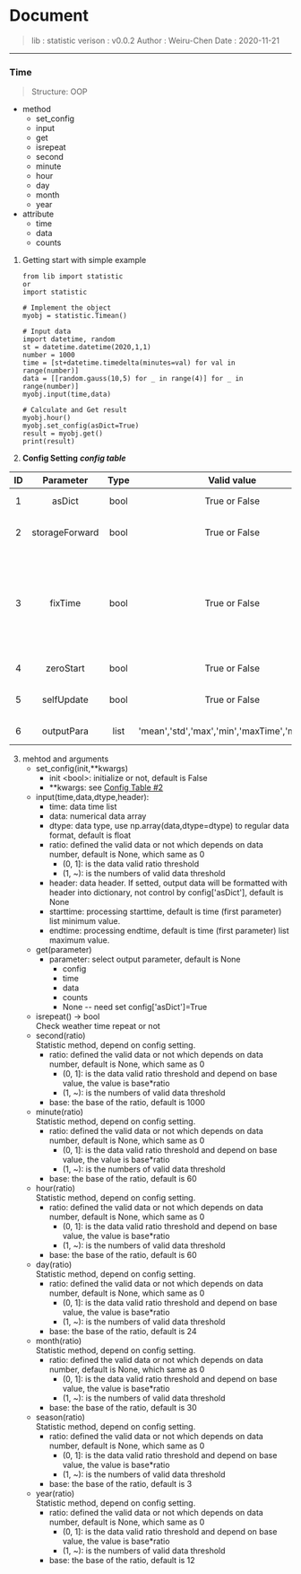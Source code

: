 # Document
>lib :      statistic
>verison :  v0.0.2
>Author :   Weiru-Chen
>Date :     2020-11-21

---
### Time
>Structure: OOP

* method
    * set_config
    * input
    * get
    * isrepeat
    * second
    * minute
    * hour
    * day
    * month
    * year
* attribute
    * time
    * data
    * counts

1. Getting start with simple example
    ```
    from lib import statistic
    or 
    import statistic

    # Implement the object
    myobj = statistic.Timean()

    # Input data
    import datetime, random
    st = datetime.datetime(2020,1,1)
    number = 1000
    time = [st+datetime.timedelta(minutes=val) for val in range(number)]
    data = [[random.gauss(10,5) for _ in range(4)] for _ in range(number)]
    myobj.input(time,data)

    # Calculate and Get result
    myobj.hour()
    myobj.set_config(asDict=True)
    result = myobj.get()
    print(result)
    ```
2. **Config Setting** 
    ___config table___
    <div id="configTable"></div>
|ID     |Parameter      |Type       |Valid value        |Default        |Description                    |
|:-----:|:-------------:|:---------:|:-----------------:|:-------------:|:------------------------------|
|1      |asDict         |bool       |True or False      |False          |Set output format              |
|2      |storageForward |bool       |True or False      |True           |Set the data save point        |
|3      |fixTime        |bool       |True or False      |True           |Set statistic method<br>True: countiune with datetime<br>False: seperate by method|
|4      |zeroStart      |bool       |True or False      |True           |Set start time point           |
|5      |selfUpdate     |bool       |True or False      |True           |Set weather update self attributes |
|6      |outputPara     |list       |'mean','std','max','min','maxTime','minTime'|'mean'|Set output parameter|

3. mehtod and arguments
    * set_config(init,**kwargs)
        + init \<bool>: initialize or not, default is False
        + **kwargs: see [Config Table #2]()
    * input(time,data,dtype,header):
        + time: data time list
        + data: numerical data array
        + dtype: data type, use np.array(data,dtype=dtype) to regular data format, default is float
        + ratio: defined the valid data or not which depends on data number, default is None, which same as 0
            - (0, 1]: is the data valid ratio threshold
            - (1, ~): is the numbers of valid data threshold
        + header: data header. If setted, output data will be formatted with header into dictionary, not control by config['asDict'], default is None
        + starttime: processing starttime, default is time (first parameter) list minimum value.
        + endtime: processing endtime, default is time (first parameter) list maximum value.
    * get(parameter)
        + parameter: select output parameter, default is None
            - config
            - time
            - data
            - counts
            - None  -- need set config['asDict']=True
    * isrepeat() -> bool<br>
        Check weather time repeat or not
    * second(ratio)<br>
        Statistic method, depend on config setting.
        + ratio: defined the valid data or not which depends on data number, default is None, which same as 0
            - (0, 1]: is the data valid ratio threshold and depend on base value, the value is base*ratio
            - (1, ~): is the numbers of valid data threshold
        + base: the base of the ratio, default is 1000
    * minute(ratio)<br>
        Statistic method, depend on config setting.
        + ratio: defined the valid data or not which depends on data number, default is None, which same as 0
            - (0, 1]: is the data valid ratio threshold and depend on base value, the value is base*ratio
            - (1, ~): is the numbers of valid data threshold
        + base: the base of the ratio, default is 60
    * hour(ratio)<br>
        Statistic method, depend on config setting.
        + ratio: defined the valid data or not which depends on data number, default is None, which same as 0
            - (0, 1]: is the data valid ratio threshold and depend on base value, the value is base*ratio
            - (1, ~): is the numbers of valid data threshold
        + base: the base of the ratio, default is 60
    * day(ratio)<br>
        Statistic method, depend on config setting.
        + ratio: defined the valid data or not which depends on data number, default is None, which same as 0
            - (0, 1]: is the data valid ratio threshold and depend on base value, the value is base*ratio
            - (1, ~): is the numbers of valid data threshold
        + base: the base of the ratio, default is 24
    * month(ratio)<br>
        Statistic method, depend on config setting.
        + ratio: defined the valid data or not which depends on data number, default is None, which same as 0
            - (0, 1]: is the data valid ratio threshold and depend on base value, the value is base*ratio
            - (1, ~): is the numbers of valid data threshold
        + base: the base of the ratio, default is 30
    * season(ratio)<br>
        Statistic method, depend on config setting.
        + ratio: defined the valid data or not which depends on data number, default is None, which same as 0
            - (0, 1]: is the data valid ratio threshold and depend on base value, the value is base*ratio
            - (1, ~): is the numbers of valid data threshold
        + base: the base of the ratio, default is 3
    * year(ratio)<br>
        Statistic method, depend on config setting.
        + ratio: defined the valid data or not which depends on data number, default is None, which same as 0
            - (0, 1]: is the data valid ratio threshold and depend on base value, the value is base*ratio
            - (1, ~): is the numbers of valid data threshold
        + base: the base of the ratio, default is 12
